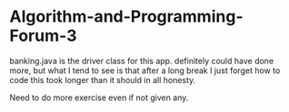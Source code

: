 # Algorithm-and-Programming-Forum-3

banking.java is the driver class for this app.
definitely could have done more, but what I tend to see is that after a long break I just forget how to code
this took longer than it should in all honesty.

Need to do more exercise even if not given any.
